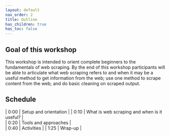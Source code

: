 ```yaml
---
layout: default
nav_order: 2
title: Outline
has_children: true
has_toc: false
---
```


## Goal of this workshop

This workshop is intended to orient complete beginners to the fundamentals of web scraping. By the end of this workshop participants will be able to articulate what web scraping refers to and when it may be a useful method to get information from the web; use one method to scrape content from the web; and do basic cleaning on scraped output.

## Schedule

| 0:00 | Setup and orientation |
| 0:10  | What is web scraping and when is it useful? |     
| 0:20  | Tools and approaches  |  
| 0:40 | Activities |
| 1:25 | Wrap-up |   

